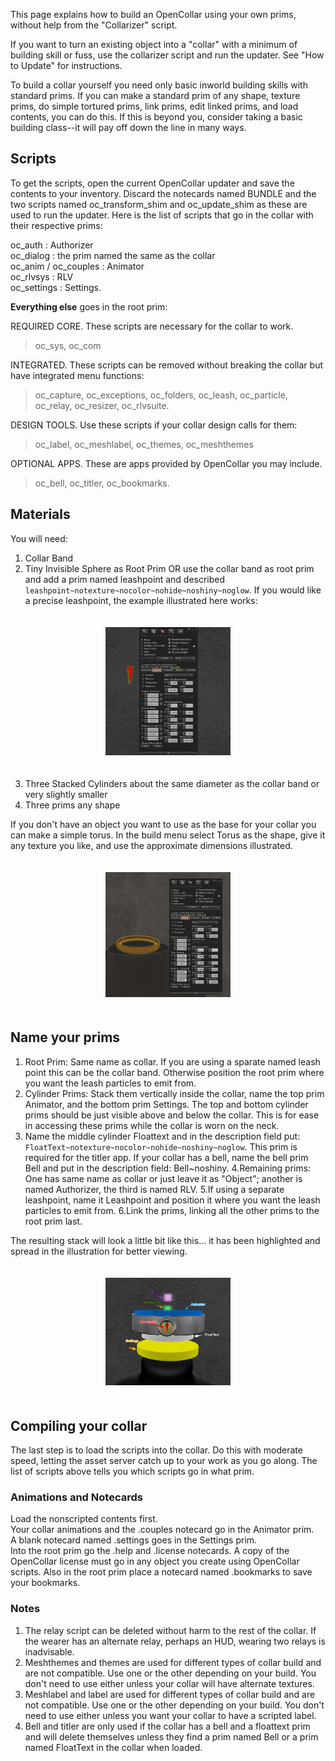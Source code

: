 This page explains how to build an OpenCollar using your own prims, without help from the "Collarizer" script. 

If you want to turn an existing object into a "collar" with a minimum of building skill or fuss, use the collarizer script and run the updater.  See "How to Update" for instructions.

To build a collar yourself you need only basic inworld building skills with standard prims. If you can make a standard prim of any shape, texture prims, do simple tortured prims, link prims, edit linked prims, and load contents, you can do this.  If this is beyond you, consider taking a basic building class--it will pay off down the line in many ways.  

## Scripts

To get the scripts, open the current OpenCollar updater and save the contents to your inventory.  Discard the notecards named BUNDLE and the two scripts named oc_transform_shim and oc_update_shim as these are used to run the updater.  Here is the list of scripts that go in the collar with their respective prims:  

oc_auth :  Authorizer  
oc_dialog : the prim named the same as the collar    
oc_anim / oc_couples : Animator  
oc_rlvsys : RLV  
oc_settings : Settings.

**Everything else** goes in the root prim: 

REQUIRED CORE.  These scripts are necessary for the collar to work.  
> oc_sys, oc_com  

INTEGRATED. These scripts can be removed without breaking the collar but have integrated menu functions:  
> oc_capture, oc_exceptions, oc_folders, oc_leash, oc_particle, oc_relay, oc_resizer, oc_rlvsuite.  

DESIGN TOOLS. Use these scripts if your collar design calls for them: 
> oc_label, oc_meshlabel, oc_themes, oc_meshthemes  

OPTIONAL APPS.  These are apps provided by OpenCollar you may include. 
> oc_bell, oc_titler, oc_bookmarks. 

## Materials
You will need:
1. Collar Band  
2. Tiny Invisible Sphere as Root Prim OR use the collar band as root prim and add a prim named leashpoint and described `leashpoint~notexture~nocolor~nohide~noshiny~noglow`.  If you would like a precise leashpoint, the example illustrated here works:

<div style="width: 100%; text-align: center;">
<img src="/static/leashpoint.png" width="200" style="margin: 20px auto;" />
</div>

3. Three Stacked Cylinders about the same diameter as the collar band or very slightly smaller
4. Three prims any shape

If you don't have an object you want to use as the base for your collar you can make a simple torus.  In the build menu select Torus as the shape, give it any texture you like, and use the approximate dimensions illustrated.

<div style="width: 100%; text-align: center;">
<img src="/static/torus.png" width="200" style="margin: 20px auto;" />
</div>

## Name your prims
1. Root Prim: Same name as collar.  If you are using a sparate named leash point this can be the collar band. Otherwise position the root prim where you want the leash particles to emit from.
2. Cylinder Prims:  Stack them vertically inside the collar, name the top prim Animator, and the bottom prim Settings. The top and bottom cylinder prims should be just visible above and below the collar. This is for ease in accessing these prims while the collar is worn on the neck.
3. Name the middle cylinder Floattext and in the description field put: `FloatText~notexture~nocolor~nohide~noshiny~noglow`.  This prim is required for the titler app.  If your collar has a bell, name the bell prim Bell and put in the description field: Bell~noshiny.
4.Remaining prims: One has same name as collar or just leave it as "Object"; another is named Authorizer, the third is named RLV.
5.If using a separate leashpoint, name it Leashpoint and position it where you want the leash particles to emit from.
6.Link the prims, linking all the other prims to the root prim last.

The resulting stack will look a little bit like this... it has been highlighted and spread in the illustration for better viewing.

<div style="width: 100%; text-align: center;">
<img src="/static/collar_prims.png" width="200" style="margin: 20px auto;" />
</div>

## Compiling your collar
The last step is to load the scripts into the collar.  Do this with moderate speed, letting the asset server catch up to your work as you go along. The list of scripts above tells you which scripts go in what prim.

### Animations and Notecards

Load the nonscripted contents first.  
Your collar animations and the .couples notecard go in the Animator prim.  
A blank notecard named .settings goes in the Settings prim.  
Into the root prim go the .help and .license notecards.  A copy of the OpenCollar license must go in any object you create using OpenCollar scripts.  Also in the root prim place a notecard named .bookmarks to save your bookmarks.
 
### Notes
1. The relay script can be deleted without harm to the rest of the collar. If the wearer has an alternate relay, perhaps an HUD, wearing two relays is inadvisable.  
2. Meshthemes and themes are used for different types of collar build and are not compatible.  Use one or the other depending on your build. You don't need to use either unless your collar will have alternate textures.  
3. Meshlabel and label are used for different types of collar build and are not compatible.  Use one or the other depending on your build. You don't need to use either unless you want your collar to have a scripted label.  
4. Bell and titler are only used if the collar has a bell and a floattext prim and will delete themselves unless they find a prim named Bell or a prim named FloatText in the collar when loaded.

